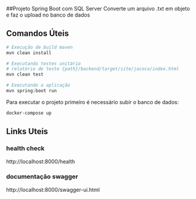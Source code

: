 ##Projeto Spring Boot com SQL Server
Converte um arquivo .txt em objeto e faz o upload no banco de dados 

## Comandos Úteis
```sh
# Execução de build maven
mvn clean install

# Executando testes unitário 
# relatório de teste {path}/backend/target/site/jacoco/index.html
mvn clean test

# Executando a aplicação
mvn spring:boot run
```

Para executar o projeto primeiro é necessário subir o banco de dados:
```sh
docker-compose up
```

## Links Uteis

### health check
http://localhost:8000/health

### documentação swagger
http://localhost:8000/swagger-ui.html

